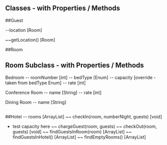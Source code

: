 ## Classes - with Properties / Methods

##Guest
<!-- -- name [String] -->
<!-- -- wallet [int] -->
--location [Room]

<!-- ~~getName() [String] -->
<!-- ~~getWallet() [int] -->
~~getLocation() [Room]

##Room
<!-- -- capacity [int] -->
<!-- -- occupants [ArrayList<Guest>] -->
<!-- ~~ receiveGuest(guests) [void] -->
<!-- ~~ releaseGuest(guests) [void/Guest] - void -->

## Room Subclass - with Properties / Methods

Bedroom
-- roomNumber [int]
-- bedType [Enum]
-- capacity [override - taken from bedType Enum]
-- rate [int]

Conference Room
-- name [String]
-- rate [int]

Dining Room
-- name [String]
##


##Hotel
-- rooms [ArrayList<Room>]
~~ checkIn(room, numberNight, guests) [void]
  - test capacity here
~~ chargeGuest(room, guests)
~~ checkOut(room, guests) [void]
~~ findGuestsInRoom(room) [ArrayList<Guest>]
~~ findGuestsInHotel() [ArrayList<Guest>]
~~ findEmptyRooms() [ArrayList<Room>]
